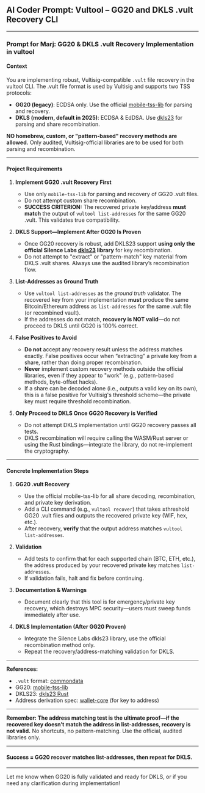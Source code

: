 ## **AI Coder Prompt: Vultool – GG20 and DKLS .vult Recovery CLI**

---

### **Prompt for Marj: GG20 & DKLS .vult Recovery Implementation in vultool**

#### **Context**

You are implementing robust, Vultisig-compatible `.vult` file recovery in the vultool CLI. The .vult file format is used by Vultisig and supports two TSS protocols:

* **GG20 (legacy)**: ECDSA only. Use the official [mobile-tss-lib](https://github.com/vultisig/mobile-tss-lib) for parsing and recovery.
* **DKLS (modern, default in 2025)**: ECDSA & EdDSA. Use [dkls23](https://github.com/silence-laboratories/dkls23/) for parsing and share recombination.

**NO homebrew, custom, or "pattern-based" recovery methods are allowed.** Only audited, Vultisig-official libraries are to be used for both parsing and recombination.

---

#### **Project Requirements**

1. **Implement GG20 .vult Recovery First**

   * Use only `mobile-tss-lib` for parsing and recovery of GG20 .vult files.
   * Do not attempt custom share recombination.
   * **SUCCESS CRITERION:** The recovered private key/address **must match** the output of `vultool list-addresses` for the same GG20 .vult. This validates true compatibility.

2. **DKLS Support—Implement After GG20 Is Proven**

   * Once GG20 recovery is robust, add DKLS23 support **using only the official Silence Labs [dkls23](https://github.com/silence-laboratories/dkls23/) library** for key recombination.
   * Do not attempt to "extract" or "pattern-match" key material from DKLS .vult shares. Always use the audited library’s recombination flow.

3. **List-Addresses as Ground Truth**

   * Use `vultool list-addresses` as the *ground truth* validator. The recovered key from your implementation **must** produce the same Bitcoin/Ethereum address as `list-addresses` for the same .vult file (or recombined vault).
   * If the addresses do not match, **recovery is NOT valid**—do not proceed to DKLS until GG20 is 100% correct.

4. **False Positives to Avoid**

   * **Do not** accept any recovery result unless the address matches exactly. False positives occur when “extracting” a private key from a share, rather than doing proper recombination.
   * **Never** implement custom recovery methods outside the official libraries, even if they appear to "work" (e.g., pattern-based methods, byte-offset hacks).
   * If a share can be decoded alone (i.e., outputs a valid key on its own), this is a false positive for Vultisig's threshold scheme—the private key must require threshold recombination.

5. **Only Proceed to DKLS Once GG20 Recovery is Verified**

   * Do not attempt DKLS implementation until GG20 recovery passes all tests.
   * DKLS recombination will require calling the WASM/Rust server or using the Rust bindings—integrate the library, do not re-implement the cryptography.

---

#### **Concrete Implementation Steps**

1. **GG20 .vult Recovery**

   * Use the official mobile-tss-lib for all share decoding, recombination, and private key derivation.
   * Add a CLI command (e.g., `vultool recover`) that takes ≥threshold GG20 .vult files and outputs the recovered private key (WIF, hex, etc.).
   * After recovery, **verify** that the output address matches `vultool list-addresses`.

2. **Validation**

   * Add tests to confirm that for each supported chain (BTC, ETH, etc.), the address produced by your recovered private key matches `list-addresses`.
   * If validation fails, halt and fix before continuing.

3. **Documentation & Warnings**

   * Document clearly that this tool is for emergency/private key recovery, which destroys MPC security—users must sweep funds immediately after use.

4. **DKLS Implementation (After GG20 Proven)**

   * Integrate the Silence Labs dkls23 library, use the official recombination method only.
   * Repeat the recovery/address-matching validation for DKLS.

---

**References:**

* `.vult` format: [commondata](https://github.com/vultisig/commondata/tree/main/go/vultisig/vault/v1)
* GG20: [mobile-tss-lib](https://github.com/vultisig/mobile-tss-lib)
* DKLS23: [dkls23 Rust](https://github.com/silence-laboratories/dkls23/)
* Address derivation spec: [wallet-core](https://github.com/rowbotony/wallet-core) (for key to address)

---

**Remember: The address matching test is the ultimate proof—if the recovered key doesn’t match the address in list-addresses, recovery is not valid.**
No shortcuts, no pattern-matching. Use the official, audited libraries only.

---

#### **Success = GG20 recover matches list-addresses, then repeat for DKLS.**

---

Let me know when GG20 is fully validated and ready for DKLS, or if you need any clarification during implementation!
